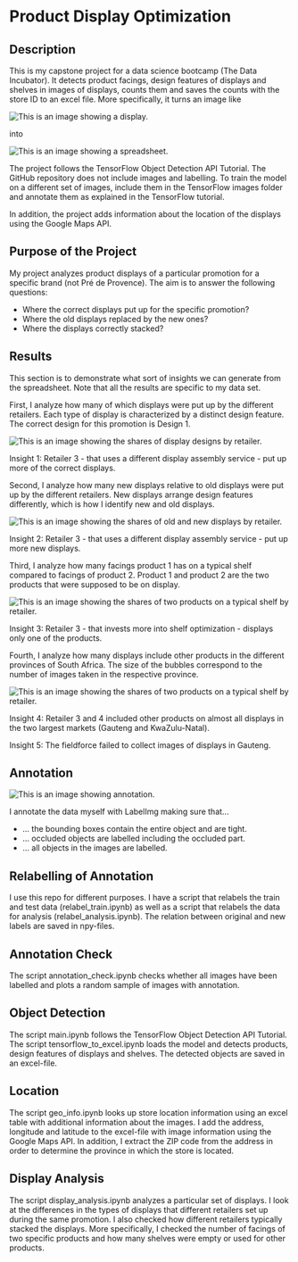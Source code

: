# Product Display Optimization

## Description
This is my capstone project for a data science bootcamp (The Data Incubator). It detects product facings, design features of displays and shelves in images of displays, counts them and saves the counts with the store ID to an excel file. More specifically, it turns an image like

![This is an image showing a display.](readme_images/pretty_display.jpg)

into

![This is an image showing a spreadsheet.](readme_images/example_excel.jpg)

The project follows the TensorFlow Object Detection API Tutorial. The GitHub repository does not include images and labelling. To train the model on a different set of images, include them in the TensorFlow images folder and annotate them as explained in the TensorFlow tutorial.

In addition, the project adds information about the location of the displays using the Google Maps API.

## Purpose of the Project

My project analyzes product displays of a particular promotion for a specific brand (not Pré de Provence). The aim is to answer the following questions:

* Where the correct displays put up for the specific promotion?
* Where the old displays replaced by the new ones?
* Where the displays correctly stacked?

## Results

This section is to demonstrate what sort of insights we can generate from the spreadsheet. Note that all the results are specific to my data set.

First, I analyze how many of which displays were put up by the different retailers. Each type of display is characterized by a distinct design feature. The correct design for this promotion is Design 1.

![This is an image showing the shares of display designs by retailer.](readme_images/correct_display.jpg)

Insight 1: Retailer 3 - that uses a different display assembly service - put up more of the correct displays.

Second, I analyze how many new displays relative to old displays were put up by the different retailers. New displays arrange design features differently, which is how I identify new and old displays.

![This is an image showing the shares of old and new displays by retailer.](readme_images/new_vs_old.jpg)

Insight 2: Retailer 3 - that uses a different display assembly service - put up more new displays.

Third, I analyze how many facings product 1 has on a typical shelf compared to facings of product 2. Product 1 and product 2 are the two products that were supposed to be on display.

![This is an image showing the shares of two products on a typical shelf by retailer.](readme_images/typical_shelf.jpg)

Insight 3: Retailer 3 - that invests more into shelf optimization - displays only one of the products.

Fourth, I analyze how many displays include other products in the different provinces of South Africa. The size of the bubbles correspond to the number of images taken in the respective province.

![This is an image showing the shares of two products on a typical shelf by retailer.](readme_images/correct_products.jpg)

Insight 4: Retailer 3 and 4 included other products on almost all displays in the two largest markets (Gauteng and KwaZulu-Natal).

Insight 5: The fieldforce failed to collect images of displays in Gauteng.

## Annotation

![This is an image showing annotation.](readme_images/example_annotation.jpg)

I annotate the data myself with LabelImg making sure that...

* ... the bounding boxes contain the entire object and are tight.
* ... occluded objects are labelled including the occluded part.
* ... all objects in the images are labelled.

## Relabelling of Annotation
I use this repo for different purposes. I have a script that relabels the train and test data (relabel_train.ipynb) as well as a script that relabels the data for analysis (relabel_analysis.ipynb). The relation between original and new labels are saved in npy-files.

## Annotation Check
The script annotation_check.ipynb checks whether all images have been labelled and plots a random sample of images with annotation.

## Object Detection
The script main.ipynb follows the TensorFlow Object Detection API Tutorial. The script tensorflow_to_excel.ipynb loads the model and detects products, design features of displays and shelves. The detected objects are saved in an excel-file.

## Location
The script geo_info.ipynb looks up store location information using an excel table with additional information about the images. I add the address, longitude and latitude to the excel-file with image information using the Google Maps API. In addition, I extract the ZIP code from the address in order to determine the province in which the store is located.

## Display Analysis
The script display_analysis.ipynb analyzes a particular set of displays. I look at the differences in the types of displays that different retailers set up during the same promotion. I also checked how different retailers typically stacked the displays. More specifically, I checked the number of facings of two specific products and how many shelves were empty or used for other products.
